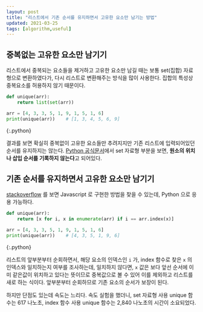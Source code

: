 ```yaml
---
layout: post
title: "리스트에서 기존 순서를 유지하면서 고유한 요소만 남기는 방법"
updated: 2021-03-25
tags: [algorithm,useful]
---
```


## 중복없는 고유한 요소만 남기기

리스트에서 중복되는 요소들을 제거하고 고유한 요소만 남길 때는 보통 set(집합) 자료형으로 변환하였다가, 다시 리스트로 변환해주는 방식을 많이 사용한다. 집합의 특성상 중복요소를 허용하지 않기 때문이다.

```python
def unique(arr):
    return list(set(arr))

arr = [4, 3, 3, 5, 1, 9, 1, 5, 1, 6]
print(unique(arr))    # [1, 3, 4, 5, 6, 9]
```
{:.python}

결과를 보면 확실히 중복없이 고유한 요소들만 추려지지만 기존 리스트에 입력되어있던 순서를 유지하지는 않는다. [Python 공식문서](https://docs.python.org/ko/3.8/library/stdtypes.html#set-types-set-frozenset)에서 set 자료형 부분을 보면, **원소의 위치나 삽입 순서를 기록하지 않는다**고 되어있다.

## 기존 순서를 유지하면서 고유한 요소만 남기기

[stackoverflow](https://stackoverflow.com/questions/1960473/get-all-unique-values-in-a-javascript-array-remove-duplicates) 를 보면 Javascript 로 구현한 방법을 찾을 수 있는데, Python 으로 응용 가능하다.

```python
def unique(arr):
    return [x for i, x in enumerate(arr) if i == arr.index(x)]

arr = [4, 3, 3, 5, 1, 9, 1, 5, 1, 6]
print(unique(arr))    # [4, 3, 5, 1, 9, 6]
```
{:.python}

리스트의 앞부분부터 순회하면서, 해당 요소의 인덱스인 `i` 가, index 함수로 찾은 `x` 의 인덱스와 일치하는지 여부를 조사하는데, 일치하지 않다면, `x` 값은 보다 앞선 순서에 이미 같은값이 위치하고 있다는 뜻이므로 중복값으로 볼 수 있어 이를 제외하고 리스트를 새로 하는 식이다. 앞부분부터 순회하므로 기존 요소의 순서가 보장이 된다.

하지만 단점도 있는데 속도는 느리다. 속도 실험을 했더니, set 자료형 사용 unique 함수는 617 나노초, index 함수 사용 unique 함수는 2,840 나노초의 시간이 소요되었다.